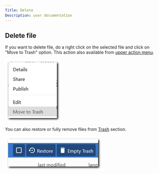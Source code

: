 ```yaml
---
Title: Delete
Description: user documentation
---
```

## Delete file

If you want to delete file, do a right click on the selected file and click on "Move to Trash" option. This action also available from [upper action menu](./index.md).

![delete](./images/delete.png)

You can also restore or fully remove files from [Trash](./trash.md) section.

![trash](./images/trash.png)